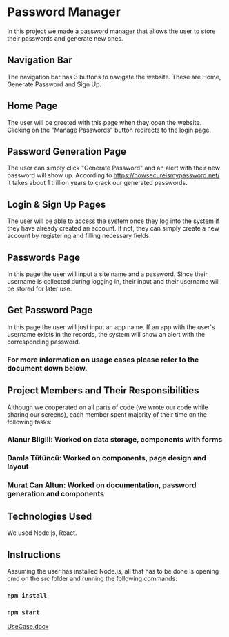 # Password Manager

In this project we made a password manager that allows the user to store their passwords and generate new ones.
## Navigation Bar
The navigation bar has 3 buttons to navigate the website. These are Home, Generate Password and Sign Up.
## Home Page
The user will be greeted with this page when they open the website. Clicking on the "Manage Passwords" button redirects to the login page.
## Password Generation Page
The user can simply click "Generate Password" and an alert with their new password will show up. According to https://howsecureismypassword.net/ it takes about 1 trillion years to crack our generated passwords.
## Login & Sign Up Pages
The user will be able to access the system once they log into the system if they have already created an account. If not, they can simply create a new account by registering and filling necessary fields.
## Passwords Page
In this page the user will input a site name and a password. Since their username is collected during logging in, their input and their username will be stored for later use.
## Get Password Page
In this page the user will just input an app name. If an app with the user's username exists in the records, the system will show an alert with the corresponding password.
### For more information on usage cases please refer to the document down below.
## Project Members and Their Responsibilities
Although we cooperated on all parts of code (we wrote our code while sharing our screens), each member spent majority of their time on the following tasks:
### Alanur Bilgili: Worked on data storage, components with forms
### Damla Tütüncü: Worked on components, page design and layout
### Murat Can Altun: Worked on documentation, password generation and components
## Technologies Used
We used Node.js, React.
## Instructions
Assuming the user has installed Node.js, all that has to be done is opening cmd on the src folder and running the following commands:
### `npm install`
### `npm start`
[UseCase.docx](https://github.com/damlattnc/Password-Manager-ReactJS/files/6642135/UseCase.docx)
